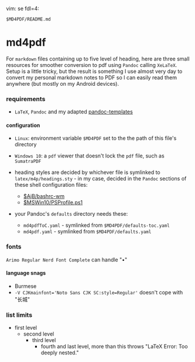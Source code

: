 vim: se fdl=4:

    $MD4PDF/README.md

md4pdf
======

For `markdown` files containing up to five level of heading, here are three small resources for smoother conversion to pdf using `Pandoc` calling `XeLaTeX`. Setup is a little tricky, but the result is something I use almost very day to convert my personal markdown notes to PDF so I can easily read them anywhere (but mostly on my Android devices).

### requirements
- `LaTeX`, `Pandoc` and my adapted [pandoc-templates](https://github.com/harriott/pandoc-templates)

#### configuration
- `Linux`: environment variable `$MD4PDF` set to the the path of this file's directory
- `Windows 10`: a `pdf` viewer that doesn't lock the `pdf` file, such as `SumatraPDF`

- heading styles are decided by whichever file is symlinked to `latex/m4p/headings.sty` - in my case, decided in the `Pandoc` sections of these shell configuration files:
    - [$AjB/bashrc-wm](https://github.com/harriott/OS-ArchBuilds/blob/master/jo/Bash/bashrc-wm)
    - [$MSWin10/PSProfile.ps1](https://github.com/harriott/OS-MSWin10/blob/master/PSProfile.ps1)
- your Pandoc's `defaults` directory needs these:
    - `md4pdfToC.yaml` - symlinked from `$MD4PDF/defaults-toc.yaml`
    - `md4pdf.yaml` - symlinked from `$MD4PDF/defaults.yaml`

### fonts
`Arimo Regular Nerd Font Complete` can handle "•"

#### language snags
- Burmese
- `-V CJKmainfont='Noto Sans CJK SC:style=Regular'` doesn't cope with "长城"

### list limits
- first level
    - second level
        - third level
            - fourth and last level, more than this throws "LaTeX Error: Too deeply nested."

